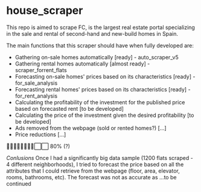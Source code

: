 # house_scraper
This repo is aimed to scrape FC, is the largest real estate portal specializing in the sale and rental of second-hand and new-build homes in Spain.

The main functions that this scraper should have when fully developed are:
- Gathering on-sale homes automatically [ready] - auto_scraper_v5
- Gathering rental homes automatically [almost ready] - scraper_forrent_flats
- Forecasting on-sale homes' prices based on its characteristics [ready] - for_sale_analysis
- Forecasting rental homes' prices based on its characteristics [ready] - for_rent_analysis
- Calculating the profitability of the investment for the published price based on forecasted rent [to be developed]
- Calculating the price of the investment given the desired profitability [to be developed]
- Ads removed from the webpage (sold or rented homes?) [...]
- Price reductions [...]

🔳🔳🔳🔳🔳🔳🔳🔳⬜️⬜️ 80% (?)


*Conlusions*
Once I had a significantly big data sample (1200 flats scraped - 4 different neighborhoods), I tried to forecast the price based on all the attributes that I could retrieve from the webpage (floor, area, elevator, rooms, bathrooms, etc). The forecast was not as accurate as ...to be continued



